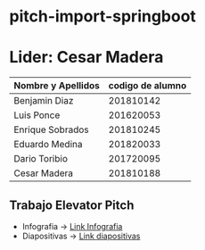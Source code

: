 # pitch-import-springboot
# Lider: Cesar Madera
| Nombre y Apellidos | codigo de alumno |
|-|-|
|Benjamin Diaz | 201810142 |
|Luis Ponce	| 201620053 |
|Enrique Sobrados | 201810245 |
| Eduardo Medina| 201820033 |
| Dario Toribio| 201720095 |
| Cesar Madera| 201810188 |


## Trabajo Elevator Pitch

+ Infografia -> [Link Infografia](https://view.genial.ly/5e8f84823cd3850dea94264c/horizontal-infographic-lists-budista)
+ Diapositivas -> [Link diapositivas](https://view.genial.ly/5e8f806a3cd3850dea93f0eb/presentation-software)


